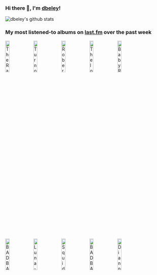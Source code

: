 ### Hi there 👋, I'm [dbeley](https://dbeley.ovh/en)!

![dbeley's github stats](https://github-readme-stats.vercel.app/api?username=dbeley)

### My most listened-to albums on [last.fm](https://www.last.fm/user/d_beley) over the past week

[<img src='https://lastfm.freetls.fastly.net/i/u/300x300/0544b699ef4e4cd1b19164096cc13b1f.jpg' width='16%' height='16%' alt='The Raincoats - Moving'>](https://www.last.fm/music/the%2braincoats/moving)&nbsp;
[<img src='https://lastfm.freetls.fastly.net/i/u/300x300/0bc8948eb2c1ed4fc91ecdf067d9ae73.jpg' width='16%' height='16%' alt='Turnover - Peripheral Vision'>](https://www.last.fm/music/turnover/peripheral%2bvision)&nbsp;
[<img src='https://lastfm.freetls.fastly.net/i/u/300x300/80aecb8cab994478ad1d34545596e9cd.jpg' width='16%' height='16%' alt='Robert Glasper - Black Radio'>](https://www.last.fm/music/robert%2bglasper/black%2bradio)&nbsp;
[<img src='https://lastfm.freetls.fastly.net/i/u/300x300/df0d3cc333f8d0c87928d49888ea4440.jpg' width='16%' height='16%' alt='Thelonious Monk - Brilliant Corners'>](https://www.last.fm/music/thelonious%2bmonk/brilliant%2bcorners)&nbsp;
[<img src='https://lastfm.freetls.fastly.net/i/u/300x300/15c13fa4d65e7eda67a85fbd9cc825cc.png' width='16%' height='16%' alt='Baby Rose & BADBADNOTGOOD - Slow Burn'>](https://www.last.fm/music/baby%2brose%2b%2526%2bbadbadnotgood/slow%2bburn)&nbsp;
<br>
[<img src='https://lastfm.freetls.fastly.net/i/u/300x300/1c4517bde1e29a3f48afbd4f6c8d4ddf.jpg' width='16%' height='16%' alt='BADBADNOTGOOD - III'>](https://www.last.fm/music/badbadnotgood/iii)&nbsp;
[<img src='https://lastfm.freetls.fastly.net/i/u/300x300/9ef5422a3d1e4e8bbc0888f81fc4c191.png' width='16%' height='16%' alt='Luna - Penthouse'>](https://www.last.fm/music/luna/penthouse)&nbsp;
[<img src='https://lastfm.freetls.fastly.net/i/u/300x300/205f9dc1ddec27d3b756f604af96a782.jpg' width='16%' height='16%' alt='Squid - Town Centre'>](https://www.last.fm/music/squid/town%2bcentre)&nbsp;
[<img src='https://lastfm.freetls.fastly.net/i/u/300x300/ee6a03301fe2bfc3f5f75645e49a2c5c.jpg' width='16%' height='16%' alt='BADBADNOTGOOD - IV'>](https://www.last.fm/music/badbadnotgood/iv)&nbsp;
[<img src='https://lastfm.freetls.fastly.net/i/u/300x300/820f836dcd1a4268c2046781488f3b06.jpg' width='16%' height='16%' alt='Dianne Reeves - Beautiful Life'>](https://www.last.fm/music/dianne%2breeves/beautiful%2blife)&nbsp;
<br>
